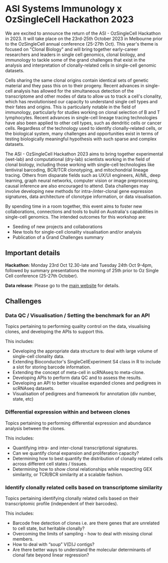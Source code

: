 # ASI Systems Immunology x OzSingleCell Hackathon 2023

We are excited to announce the return of the ASI - OzSingleCell Hackathon in 2023. 
It will take place on the 23rd-25th October 2023 in Melbourne prior to the OzSingleCell annual conference (25-27th Oct). 
This year's theme is focused on "Clonal Biology" and will bring together early-career researchers and leaders in single cell genomics, clonal biology, and immunology to tackle some of the grand challenges that exist in the analysis and interpretation of clonally-related cells in single-cell genomic datasets.

Cells sharing the same clonal origins contain identical sets of genetic material and they pass this on to their progeny.
Recent advances in single-cell analysis has allowed for the simultaneous detection of the transcriptome and other modes of data to allow us to track a cell's clonality, which has revolutionised our capacity to understand single cell types and their fates and origins.
This is particularly notable in the field of immunology, particularly for studies working on clonal selection of B and T lymphocytes.
Recent advances in single-cell lineage tracing technologies have also been applied to other cell types, such as dendritic cells or cancer cells. 
Regardless of the technology used to identify clonally-related cells, or the biological system, many challenges and opportunities exist in terms of testing biologically meaningful hypothesis with such sparse and complex datasets.

The ASI - OzSingleCell Hackathon 2023 aims to bring together experimental (wet-lab) and computational (dry-lab) scientists working in the field of clonal biology, including those working with single-cell technologies like lentiviral barcoding, BCR/TCR clonotyping, and mitochondrial lineage tracing. 
Others from disparate fields such as UX/UI engineers, AI/ML, deep learning, graph neural networks, computer vision or image preprocessing, causal inference are also encouraged to attend.
Data challenges may involve developing new methods for intra-/inter-clonal gene expression signatures, data architecture of clonotype information, or data visualisation.

By spending time in a room together, this event aims to foster new collaborations, connections and tools to build on Australia's capabilities in single-cell genomics. The intended outcomes for this workshop are:

* Seeding of new projects and collaborations
* New tools for single-cell clonality visualisation and/or analysis
* Publication of a Grand Challenges summary

## Important details

**Hackathon**: Monday 23rd Oct 12.30-late and Tuesday 24th Oct 9-4pm, followed by summary presentations the morning of 25th prior to Oz Single Cell conference (25-27th October).

**Data release**: Please go to the [main website](https://2023-asi-ozsinglecell-hackathon.github.io/system-immunology-hackathon/) for details.

## Challenges

### Data QC / Visualisation / Setting the benchmark for an API

Topics pertaining to performing quality control on the data, visualising clones, and developing the APIs to support this.

This includes:

* Developing the appropriate data structure to deal with large volume of single-cell clonality data.
* Extending Bioconductor's SingleCellExperiment S4 class in R to include a slot for storing barcode information.
* Extending the concept of meta-cell in scRNAseq to meta-clone.
* Developing APIs to perform data QC and to assess the results.
* Developing an API to better visualise expanded clones and pedigrees in scRNAseq datasets.
* Visualisation of pedigrees and framework for annotation (div number, state, etc)

### Differential expression within and between clones

Topics pertaining to performing differential expression and abundance analysis between the clones.

This includes:
* Quantifying intra- and inter-clonal transcriptional signatures.
* Can we quantify clonal expansion and proliferation capacity?
* Determining how to best quantify the distribution of clonally related cells across different cell states / tissues.
* Determining how to show clonal relationships while respecting GEX similarity, or TCR/BCR similarity at a scalable fashion.


### Identify clonally related cells based on transcriptome similarity

Topics pertaining identifying clonally related cells based on their transcriptomic profile (independent of their barcodes).

This includes:
* Barcode free detection of clones i.e. are there genes that are unrelated to cell state, but heritable clonally?
* Overcoming the limits of sampling - how to deal with missing clonal members.
* How to deal with “soup” V(D)J contigs?
* Are there better ways to understand the molecular determinants of clonal fate beyond linear regression?
